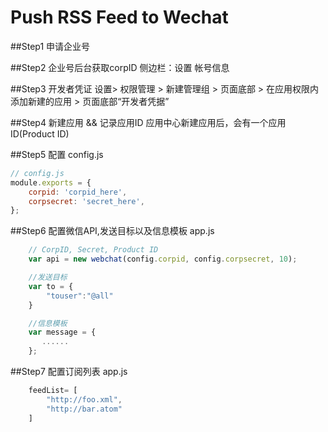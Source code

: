 # Push RSS Feed to Wechat

##Step1 申请企业号

##Step2 企业号后台获取corpID
侧边栏：设置 帐号信息

##Step3 开发者凭证
设置> 权限管理 > 新建管理组 > 页面底部 > 在应用权限内添加新建的应用 > 页面底部“开发者凭据”

##Step4 新建应用 && 记录应用ID
应用中心新建应用后，会有一个应用ID(Product ID)

##Step5 配置 config.js
```js
// config.js
module.exports = { 
    corpid: 'corpid_here',
    corpsecret: 'secret_here',
};
```

##Step6 配置微信API,发送目标以及信息模板  app.js
```js
    // CorpID, Secret, Product ID
    var api = new webchat(config.corpid, config.corpsecret, 10);
```
```js
    //发送目标
    var to = {
        "touser":"@all"
    }

    //信息模板
    var message = {
       ......
    };
```
##Step7 配置订阅列表 app.js
```js
    feedList= [
        "http://foo.xml",
        "http://bar.atom"
    ]
```
